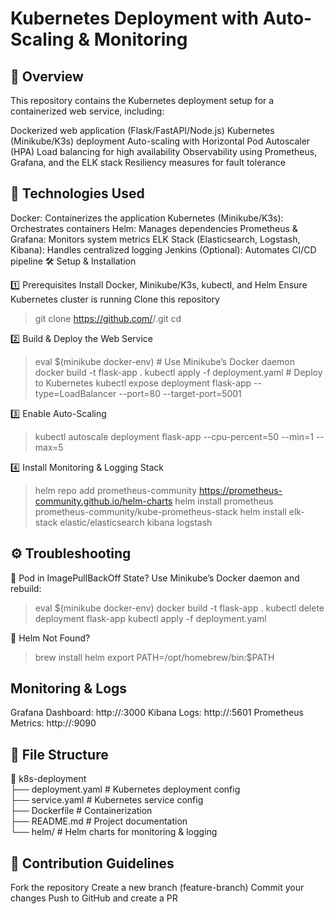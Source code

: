 # Kubernetes Deployment with Auto-Scaling & Monitoring

## 📌 Overview

This repository contains the Kubernetes deployment setup for a containerized web service, including:

 Dockerized web application (Flask/FastAPI/Node.js)
Kubernetes (Minikube/K3s) deployment
Auto-scaling with Horizontal Pod Autoscaler (HPA)
Load balancing for high availability
Observability using Prometheus, Grafana, and the ELK stack
Resiliency measures for fault tolerance

## 🚀 Technologies Used

Docker: Containerizes the application
Kubernetes (Minikube/K3s): Orchestrates containers
Helm: Manages dependencies
Prometheus & Grafana: Monitors system metrics
ELK Stack (Elasticsearch, Logstash, Kibana): Handles centralized logging
Jenkins (Optional): Automates CI/CD pipeline
🛠️ Setup & Installation

1️⃣ Prerequisites
Install Docker, Minikube/K3s, kubectl, and Helm
Ensure Kubernetes cluster is running
Clone this repository
>git clone https://github.com/<your-username>/<repo-name>.git
cd <repo-name>

2️⃣ Build & Deploy the Web Service
> eval $(minikube docker-env)  # Use Minikube’s Docker daemon
> docker build -t flask-app .
> kubectl apply -f deployment.yaml  # Deploy to Kubernetes
> kubectl expose deployment flask-app --type=LoadBalancer --port=80 --target-port=5001

3️⃣ Enable Auto-Scaling
> kubectl autoscale deployment flask-app --cpu-percent=50 --min=1 --max=5

4️⃣ Install Monitoring & Logging Stack
> helm repo add prometheus-community https://prometheus-community.github.io/helm-charts
> helm install prometheus prometheus-community/kube-prometheus-stack
> helm install elk-stack elastic/elasticsearch kibana logstash

## ⚙️ Troubleshooting

🛑 Pod in ImagePullBackOff State?
Use Minikube’s Docker daemon and rebuild:

> eval $(minikube docker-env)
> docker build -t flask-app .
> kubectl delete deployment flask-app
> kubectl apply -f deployment.yaml

🛑 Helm Not Found?
> brew install helm
> export PATH=/opt/homebrew/bin:$PATH


##  Monitoring & Logs

Grafana Dashboard: http://<minikube-ip>:3000
Kibana Logs: http://<minikube-ip>:5601
Prometheus Metrics: http://<minikube-ip>:9090

## 📄 File Structure

📁 k8s-deployment  
├── deployment.yaml        # Kubernetes deployment config  
├── service.yaml           # Kubernetes service config  
├── Dockerfile             # Containerization  
├── README.md              # Project documentation  
└── helm/                  # Helm charts for monitoring & logging  

## 🤝 Contribution Guidelines

Fork the repository
Create a new branch (feature-branch)
Commit your changes
Push to GitHub and create a PR

